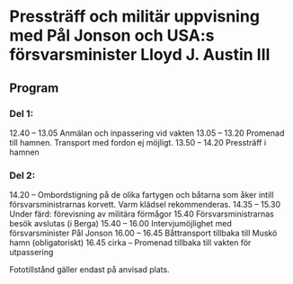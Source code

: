 # Pressträff och militär uppvisning med Pål Jonson och USA:s försvarsminister Lloyd J. Austin III

## Program

### Del 1:

12\.40 – 13\.05 Anmälan och inpassering vid vakten
13\.05 – 13\.20 Promenad till hamnen. Transport med fordon ej möjligt.
13\.50 – 14\.20 Pressträff i hamnen

### Del 2:

14\.20 – Ombordstigning på de olika fartygen och båtarna som åker intill försvarsministrarnas korvett. Varm klädsel rekommenderas.
14\.35 – 15\.30 Under färd: förevisning av militära förmågor
15\.40 Försvarsministrarnas besök avslutas (i Berga)
15\.40 – 16\.00 Intervjumöjlighet med försvarsminister Pål Jonson
16\.00 – 16\.45 Båttransport tillbaka till Muskö hamn (obligatoriskt)
16\.45 cirka – Promenad tillbaka till vakten för utpassering

Fototillstånd gäller endast på anvisad plats.

